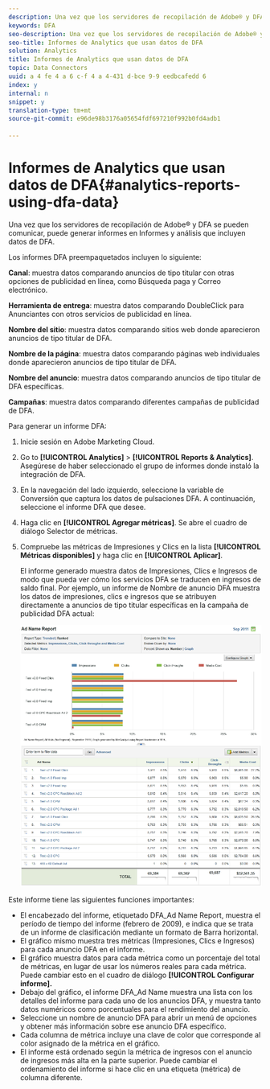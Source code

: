 ```yaml
---
description: Una vez que los servidores de recopilación de Adobe® y DFA se pueden comunicar, puede generar informes en Informes y análisis que incluyen datos de DFA.
keywords: DFA
seo-description: Una vez que los servidores de recopilación de Adobe® y DFA se pueden comunicar, puede generar informes en Informes y análisis que incluyen datos de DFA.
seo-title: Informes de Analytics que usan datos de DFA
solution: Analytics
title: Informes de Analytics que usan datos de DFA
topic: Data Connectors
uuid: a 4 fe 4 a 6 c-f 4 a 4-431 d-bce 9-9 eedbcafedd 6
index: y
internal: n
snippet: y
translation-type: tm+mt
source-git-commit: e96de98b3176a05654fdf697210f992b0fd4adb1

---
```



# Informes de Analytics que usan datos de DFA{#analytics-reports-using-dfa-data}

Una vez que los servidores de recopilación de Adobe® y DFA se pueden comunicar, puede generar informes en Informes y análisis que incluyen datos de DFA.

Los informes DFA preempaquetados incluyen lo siguiente:

**Canal**: muestra datos comparando anuncios de tipo titular con otras opciones de publicidad en línea, como Búsqueda paga y Correo electrónico.

**Herramienta de entrega**: muestra datos comparando DoubleClick para Anunciantes con otros servicios de publicidad en línea.

**Nombre del sitio**: muestra datos comparando sitios web donde aparecieron anuncios de tipo titular de DFA.

**Nombre de la página**: muestra datos comparando páginas web individuales donde aparecieron anuncios de tipo titular de DFA.

**Nombre del anuncio**: muestra datos comparando anuncios de tipo titular de DFA específicas.

**Campañas**: muestra datos comparando diferentes campañas de publicidad de DFA.

Para generar un informe DFA:

1. Inicie sesión en Adobe Marketing Cloud.
1. Go to **[!UICONTROL Analytics]** &gt; **[!UICONTROL Reports &amp; Analytics]**. Asegúrese de haber seleccionado el grupo de informes donde instaló la integración de DFA.

1. En la navegación del lado izquierdo, seleccione la variable de Conversión que captura los datos de pulsaciones DFA. A continuación, seleccione el informe DFA que desee.
1. Haga clic en **[!UICONTROL Agregar métricas]**. Se abre el cuadro de diálogo Selector de métricas.
1. Compruebe las métricas de Impresiones y Clics en la lista **[!UICONTROL Métricas disponibles]** y haga clic en **[!UICONTROL Aplicar]**.

   El informe generado muestra datos de Impresiones, Clics e Ingresos de modo que pueda ver cómo los servicios DFA se traducen en ingresos de saldo final.
Por ejemplo, un informe de Nombre de anuncio DFA muestra los datos de impresiones, clics e ingresos que se atribuyen directamente a anuncios de tipo titular específicas en la campaña de publicidad DFA actual:

   ![](assets/DFA_ad_name_report-sc15.png)

Este informe tiene las siguientes funciones importantes:

* El encabezado del informe, etiquetado DFA_Ad Name Report, muestra el período de tiempo del informe (febrero de 2009), e indica que se trata de un informe de clasificación mediante un formato de Barra horizontal.
* El gráfico mismo muestra tres métricas (Impresiones, Clics e Ingresos) para cada anuncio DFA en el informe.
* El gráfico muestra datos para cada métrica como un porcentaje del total de métricas, en lugar de usar los números reales para cada métrica. Puede cambiar esto en el cuadro de diálogo **[!UICONTROL Configurar informe].**
* Debajo del gráfico, el informe DFA_Ad Name muestra una lista con los detalles del informe para cada uno de los anuncios DFA, y muestra tanto datos numéricos como porcentuales para el rendimiento del anuncio.
* Seleccione un nombre de anuncio DFA para abrir un menú de opciones y obtener más información sobre ese anuncio DFA específico.
* Cada columna de métrica incluye una clave de color que corresponde al color asignado de la métrica en el gráfico.
* El informe está ordenado según la métrica de ingresos con el anuncio de ingresos más alta en la parte superior. Puede cambiar el ordenamiento del informe si hace clic en una etiqueta (métrica) de columna diferente.

